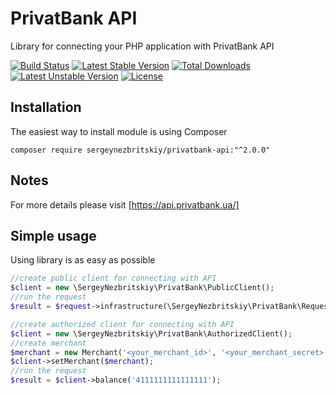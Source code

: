 
# PrivatBank API
Library for connecting your PHP application with PrivatBank API

[![Build Status](https://travis-ci.org/sergeynezbritskiy/privatbank-api.svg?branch=master)](https://travis-ci.org/sergeynezbritskiy/privatbank-api)
[![Latest Stable Version](https://poser.pugx.org/sergeynezbritskiy/privatbank-api/v/stable)](https://packagist.org/packages/sergeynezbritskiy/privatbank-api)
[![Total Downloads](https://poser.pugx.org/sergeynezbritskiy/privatbank-api/downloads)](https://packagist.org/packages/sergeynezbritskiy/privatbank-api)
[![Latest Unstable Version](https://poser.pugx.org/sergeynezbritskiy/privatbank-api/v/unstable)](https://packagist.org/packages/sergeynezbritskiy/privatbank-api)
[![License](https://poser.pugx.org/sergeynezbritskiy/privatbank-api/license)](https://packagist.org/packages/sergeynezbritskiy/privatbank-api)

## Installation
The easiest way to install module is using Composer
```
composer require sergeynezbritskiy/privatbank-api:"^2.0.0"
```

## Notes
For more details please visit [https://api.privatbank.ua/]
## Simple usage
Using library is as easy as possible
```php
//create public client for connecting with API
$client = new \SergeyNezbritskiy\PrivatBank\PublicClient();
//run the request
$result = $request->infrastructure(\SergeyNezbritskiy\PrivatBank\Request\InfrastructureRequest::TYPE_ATM, 'Днепр');

//create authorized client for connecting with API
$client = new \SergeyNezbritskiy\PrivatBank\AuthorizedClient();
//create merchant
$merchant = new Merchant('<your_merchant_id>', '<your_merchant_secret>');
$client->setMerchant($merchant);
//run the request
$result = $client->balance('4111111111111111');
```

